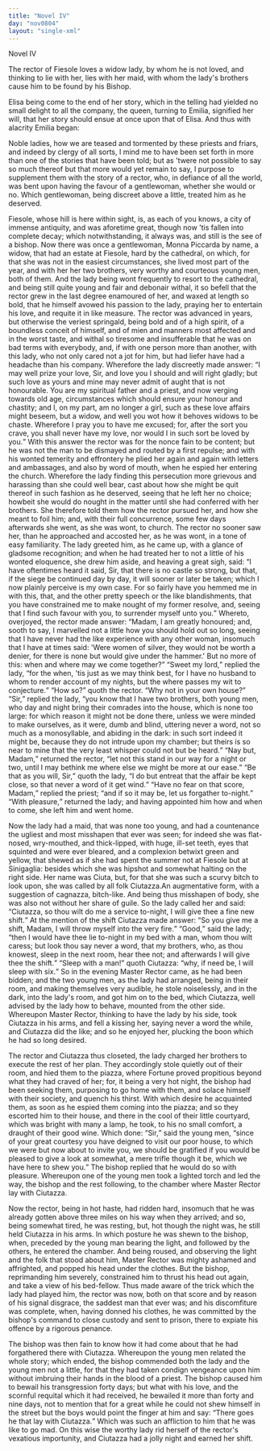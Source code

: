 ```yaml
---
title: "Novel IV"
day: "nov0804"
layout: "single-xml"
---
```

<div id="nov0804" type="novella" who="emilia"><head>Novel IV</head><argument><p><milestone id="p08040001"/><!--(i)-->The rector of Fiesole loves a widow lady, by whom he is
 not loved, and thinking to lie with her, lies with her
 maid, with whom the lady's brothers cause him to be
 found by his Bishop.<!--(/i)--></p></argument><div3 type="commentary" who="author"><p><milestone id="p08040002"/><!--(sc)-->Elisa<!--(/sc)--> being come to the end of
	her story, which in the telling
	had yielded no small delight to all the company, the queen, turning
	to Emilia, signified her will, that her story should ensue at once upon
      that of Elisa. And thus with alacrity Emilia began:</p></div3><div3 type="commentary" who="emilia"><p><milestone id="p08040003"/>Noble ladies,
	how we are teased and tormented by these priests and friars, and
	indeed by clergy of all sorts, I mind me to have been set forth in
	more than one of the stories that have been told; but as 'twere not
	possible to say so much thereof but that more would yet remain to
	say, I purpose to supplement them with the story of a rector, who, in
	defiance of all the world, was bent upon having the favour of a
	gentlewoman, whether she would or no. Which gentlewoman,
	being discreet above a little, treated him as he deserved.</p></div3><p><milestone id="p08040004"/>Fiesole, whose hill is here within sight, is, as each of you knows,
 a city of immense antiquity, and was aforetime great, though now
 'tis fallen into complete decay; which notwithstanding, it always was,
 and still is the see of a bishop. <milestone id="p08040005"/>Now there was once a gentlewoman,
 Monna Piccarda by name, a widow, that had an estate at Fiesole,
 hard by the cathedral, on which, for that she was not in the easiest
 circumstances, she lived most part of the year, and with her her two
 brothers, very worthy and courteous young men, both of them.
 <milestone id="p08040006"/>And the lady being wont frequently to resort to the cathedral, and
 being still quite young and fair and debonair withal, it so befell that
 the rector grew in the last degree enamoured of her, and waxed at
 length so bold, that he himself avowed his passion to the lady, praying
 <pb n="195"/>her
 to entertain his love, and requite it in like measure. 
<milestone id="p08040007"/>The rector
 was advanced in years, but otherwise the veriest springald, being bold
 and of a high spirit, of a boundless conceit of himself, and of mien
 and manners most affected and in the worst taste, and withal so tiresome
 and insufferable that he was on bad terms with everybody, and,
 if with one person more than another, with this lady, who not only
 cared not a jot for him, but had liefer have had a headache than his
 company. <milestone id="p08040008"/>Wherefore the lady discreetly made answer: <q direct="unspecified">I may
 well prize your love, Sir, and love you I should and will right gladly;
 but such love as yours and mine may never admit of aught that is
 not honourable. You are my spiritual father and a priest, and now
 verging towards old age, circumstances which should ensure your
 honour and chastity; and I, on my part, am no longer a girl, such
 as these love affairs might beseem, but a widow, and well you wot
 how it behoves widows to be chaste. Wherefore I pray you to have
 me excused; for, after the sort you crave, you shall never have my
 love, nor would I in such sort be loved by you.</q>
<milestone id="p08040009"/>With this answer
 the rector was for the nonce fain to be content; but he was not the
 man to be dismayed and routed by a first repulse; and with his
 wonted temerity and effrontery he plied her again and again with
 letters and ambassages, and also by word of mouth, when he espied
 her entering the church. Wherefore the lady finding this persecution
 more grievous and harassing than she could well bear, cast about how
 she might be quit thereof in such fashion as he deserved, seeing that
 he left her no choice; howbeit she would do nought in the matter
 until she had conferred with her brothers. <milestone id="p08040010"/>She therefore told them
 how the rector pursued her, and how she meant to foil him; and,
 with their full concurrence, some few days afterwards she went, as
 she was wont, to church. The rector no sooner saw her, than he
 approached and accosted her, as he was wont, in a tone of easy
 familiarity. <milestone id="p08040011"/>The lady greeted him, as he came up, with a glance
 of gladsome recognition; and when he had treated her to not a little
 of his wonted eloquence, she drew him aside, and heaving a great
 sigh, said: 
<milestone id="p08040012"/><q direct="unspecified">I have oftentimes heard it said, Sir, that there is no
 castle so strong, but that, if the siege be continued day by day, it
 will sooner or later be taken; which I now plainly perceive is my
 own case. For so fairly have you hemmed me in with this, that, and
 the other pretty speech or the like blandishments, that you have
 con<pb n="196"/>strained
 me to make nought of my former resolve, and, seeing that I
 find such favour with you, to surrender myself unto you.</q>
<milestone id="p08040013"/>Whereto,
 overjoyed, the rector made answer: <q direct="unspecified">Madam, I am greatly
 honoured; and, sooth to say, I marvelled not a little how you should
 hold out so long, seeing that I have never had the like experience
 with any other woman, insomuch that I have at times said: 'Were
 women of silver, they would not be worth a denier, for there is none
 but would give under the hammer.' But no more of this: when and
 where may we come together?</q>
<milestone id="p08040014"/><q direct="unspecified">Sweet my lord,</q> replied the lady,
 <q direct="unspecified">for the when, 'tis just as we may think best, for I have no husband
 to whom to render account of my nights, but the where passes my
 wit to conjecture.</q>
<milestone id="p08040015"/><q direct="unspecified">How so?</q> quoth the rector. <q direct="unspecified">Why not in
 your own house?</q>
<milestone id="p08040016"/><q direct="unspecified">Sir,</q> replied the lady, <q direct="unspecified">you know that I have
 two brothers, both young men, who day and night bring their comrades
 into the house, which is none too large: for which reason it
 might not be done there, unless we were minded to make ourselves,
 as it were, dumb and blind, uttering never a word, not so much as a
 monosyllable, and abiding in the dark: in such sort indeed it might
 be, because they do not intrude upon my chamber; but theirs is so
 near to mine that the very least whisper could not but be heard.</q>
<milestone id="p08040017"/><q direct="unspecified">Nay but, Madam,</q> returned the rector, <q direct="unspecified">let not this stand in our
 way for a night or two, until I may bethink me where else we might
 be more at our ease.</q>
<milestone id="p08040018"/><q direct="unspecified">Be that as you will, Sir,</q> quoth the lady,
 <q direct="unspecified">I do but entreat that the affair be kept close, so that never a word
 of it get wind.</q>
<milestone id="p08040019"/><q direct="unspecified">Have no fear on that score, Madam,</q> replied the
 priest; <q direct="unspecified">and if so it may be, let us forgather to-night.</q>
<milestone id="p08040020"/><q direct="unspecified">With
 pleasure,</q> returned the lady; and having appointed him how and
 when to come, she left him and went home.</p><p><milestone id="p08040021"/>Now the lady had a maid, that was none too young, and had a
 countenance the ugliest and most misshapen that ever was seen; for
 indeed she was flat-nosed, wry-mouthed, and thick-lipped, with huge,
 ill-set teeth, eyes that squinted and were ever bleared, and a complexion
 betwixt green and yellow, that shewed as if she had spent the
 summer not at Fiesole but at Sinigaglia: besides which she was hipshot
 and somewhat halting on the right side. 
<milestone id="p08040022"/>Her name was Ciuta,
 but, for that she was such a scurvy bitch to look upon, she was called
 by all folk Ciutazza.<note>An augmentative form, with a suggestion of
 <!--(i)-->cagnazza,<!--(/i)--> bitch-like.</note> And being thus misshapen of body, she
 was
 <pb n="197"/>also not without her share of guile. <milestone id="p08040023"/>So the lady called her and said:
 <q direct="unspecified">Ciutazza, so thou wilt do me a service to-night, I will give thee
 a fine new shift.</q>
<milestone id="p08040024"/>At the mention of the shift Ciutazza made
 answer: <q direct="unspecified">So you give me a shift, Madam, I will throw myself
 into the very fire.</q>
<milestone id="p08040025"/><q direct="unspecified">Good,</q> said the lady; <q direct="unspecified">then I would have
 thee lie to-night in my bed with a man, whom thou wilt caress; but
 look thou say never a word, that my brothers, who, as thou knowest,
 sleep in the next room, hear thee not; and afterwards I will give
 thee the shift.</q>
<milestone id="p08040026"/><q direct="unspecified">Sleep with a man!</q> quoth Ciutazza: <q direct="unspecified">why, if
 need be, I will sleep with six.</q>
<milestone id="p08040027"/>So in the evening Master Rector
 came, as he had been bidden; and the two young men, as the lady
 had arranged, being in their room, and making themselves very audible,
 he stole noiselessly, and in the dark, into the lady's room, and got
 him on to the bed, which Ciutazza, well advised by the lady how to
 behave, mounted from the other side. 
<milestone id="p08040028"/>Whereupon Master Rector,
 thinking to have the lady by his side, took Ciutazza in his arms, and
 fell a kissing her, saying never a word the while, and Ciutazza did
 the like; and so he enjoyed her, plucking the boon which he had so
 long desired.</p><p><milestone id="p08040029"/>The rector and Ciutazza thus closeted, the lady charged her
      brothers to execute the rest of her plan. They accordingly stole
      quietly out of their room, and hied them to the piazza, where
      Fortune proved propitious beyond what they had craved of her; for,
      it being a very hot night, the bishop had been seeking them, purposing
      to go home with them, and solace himself with their society, and
      quench his thirst. <milestone id="p08040030"/>With which desire he acquainted them, as soon
      as he espied them coming into the piazza; and so they escorted him
      to their house, and there in the cool of their little courtyard, which
      was bright with many a lamp, he took, to his no small comfort, a
      draught of their good wine. <milestone id="p08040031"/>Which done: <q direct="unspecified">Sir,</q> said the young
      men, <q direct="unspecified">since of your great courtesy you have deigned to visit our poor
	house, to which we were but now about to invite you, we should be
	gratified if you would be pleased to give a look at somewhat, a mere
	trifle though it be, which we have here to shew you.</q>
<milestone id="p08040032"/>The bishop
      replied that he would do so with pleasure. Whereupon one of the
      young men took a lighted torch and led the way, the bishop and
      the rest following, to the chamber where Master Rector lay with
      Ciutazza.</p><pb n="198"/><p>Now the rector, being in hot haste, had ridden hard, insomuch
 that he was already gotten above three miles on his way when they
 arrived; and so, being somewhat tired, he was resting, but, hot
 though the night was, he still held Ciutazza in his arms. 
<milestone id="p08040033"/>In which
 posture he was shewn to the bishop, when, preceded by the young
 man bearing the light, and followed by the others, he entered the
 chamber. <milestone id="p08040034"/>And being roused, and observing the light and the folk
 that stood about him, Master Rector was mighty ashamed and
 affrighted, and popped his head under the clothes. But the bishop,
 reprimanding him severely, constrained him to thrust his head out
 again, and take a view of his bed-fellow. <milestone id="p08040035"/>Thus made aware of the
 trick which the lady had played him, the rector was now, both on
 that score and by reason of his signal disgrace, the saddest man that
 ever was; and his discomfiture was complete, when, having donned
 his clothes, he was committed by the bishop's command to close
 custody and sent to prison, there to expiate his offence by a rigorous
 penance.</p><p>The bishop was then fain to know how it had come about that
 he had forgathered there with Ciutazza. <milestone id="p08040036"/>Whereupon the young
 men related the whole story; which ended, the bishop commended
 both the lady and the young men not a little, for that they had taken
 condign vengeance upon him without imbruing their hands in the
 blood of a priest. <milestone id="p08040037"/>The bishop caused him to bewail his transgression
 forty days; but what with his love, and the scornful requital which
 it had received, he bewailed it more than forty and nine days, not to
 mention that for a great while he could not shew himself in the
 street but the boys would point the finger at him and say:
 <q direct="unspecified">There goes he that lay with Ciutazza.</q> Which was such an
 affliction to him that he was like to go mad. On this wise the
 worthy lady rid herself of the rector's vexatious importunity, and
 Ciutazza had a jolly night and earned her shift.</p></div>